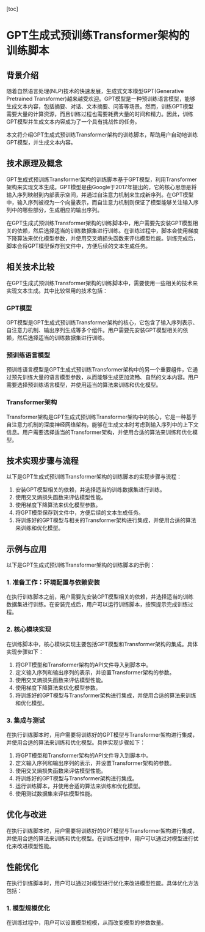 
[toc]                    
                
                
GPT生成式预训练Transformer架构的训练脚本
==================================

背景介绍
-------------

随着自然语言处理(NLP)技术的快速发展，生成式文本模型GPT(Generative Pretrained Transformer)越来越受欢迎。GPT模型是一种预训练语言模型，能够生成文本内容，包括摘要、对话、文本摘要、问答等场景。然而，训练GPT模型需要大量的计算资源，而且训练过程也需要耗费大量的时间和精力。因此，训练GPT模型并生成文本内容成为了一个具有挑战性的任务。

本文将介绍GPT生成式预训练Transformer架构的训练脚本，帮助用户自动地训练GPT模型，并生成文本内容。

技术原理及概念
------------------------

GPT生成式预训练Transformer架构的训练脚本基于GPT模型，利用Transformer架构来实现文本生成。GPT模型是由Google于2017年提出的，它的核心思想是将输入序列映射到内部表示空间，并通过自注意力机制来生成新序列。在GPT模型中，输入序列被视为一个向量表示，而自注意力机制则保证了模型能够关注输入序列中的哪些部分，生成相应的输出序列。

在GPT生成式预训练Transformer架构的训练脚本中，用户需要先安装GPT模型相关的依赖，然后选择适当的训练数据集进行训练。在训练过程中，脚本会使用梯度下降算法来优化模型参数，并使用交叉熵损失函数来评估模型性能。训练完成后，脚本会将GPT模型保存到文件中，方便后续的文本生成任务。

相关技术比较
------------------

在GPT生成式预训练Transformer架构的训练脚本中，需要使用一些相关的技术来实现文本生成。其中比较常用的技术包括：

### GPT模型

GPT模型是GPT生成式预训练Transformer架构的核心，它包含了输入序列表示、自注意力机制、输出序列生成等多个组件。用户需要先安装GPT模型相关的依赖，然后选择适当的训练数据集进行训练。

### 预训练语言模型

预训练语言模型是GPT生成式预训练Transformer架构中的另一个重要组件，它通过预先训练大量的语言模型参数，从而能够生成更加流畅、自然的文本内容。用户需要选择预训练语言模型，并使用适当的算法来训练和优化模型。

### Transformer架构

Transformer架构是GPT生成式预训练Transformer架构中的核心，它是一种基于自注意力机制的深度神经网络架构，能够在生成文本时考虑到输入序列中的上下文信息。用户需要选择适当的Transformer架构，并使用合适的算法来训练和优化模型。

技术实现步骤与流程
-----------------------------

以下是GPT生成式预训练Transformer架构的训练脚本的实现步骤与流程：

1. 安装GPT模型相关的依赖，并选择适当的训练数据集进行训练。
2. 使用交叉熵损失函数来评估模型性能。
3. 使用梯度下降算法来优化模型参数。
4. 将GPT模型保存到文件中，方便后续的文本生成任务。
5. 将训练好的GPT模型与相关的Transformer架构进行集成，并使用合适的算法来训练和优化模型。

示例与应用
----------------

以下是GPT生成式预训练Transformer架构的训练脚本的示例：

### 1. 准备工作：环境配置与依赖安装

在执行训练脚本之前，用户需要先安装GPT模型相关的依赖，并选择适当的训练数据集进行训练。在安装完成后，用户可以运行训练脚本，按照提示完成训练过程。

### 2. 核心模块实现

在训练脚本中，核心模块实现主要包括GPT模型和Transformer架构的集成。具体实现步骤如下：

1. 将GPT模型和Transformer架构的API文件导入到脚本中。
2. 定义输入序列和输出序列的表示，并设置Transformer架构的参数。
3. 使用交叉熵损失函数来评估模型性能。
4. 使用梯度下降算法来优化模型参数。
5. 将训练好的GPT模型与Transformer架构进行集成，并使用合适的算法来训练和优化模型。

### 3. 集成与测试

在执行训练脚本时，用户需要将训练好的GPT模型与Transformer架构进行集成，并使用合适的算法来训练和优化模型。具体实现步骤如下：

1. 将GPT模型和Transformer架构的API文件导入到脚本中。
2. 定义输入序列和输出序列的表示，并设置Transformer架构的参数。
3. 使用交叉熵损失函数来评估模型性能。
4. 将训练好的GPT模型与Transformer架构进行集成。
5. 运行训练脚本，并使用合适的算法来训练和优化模型。
6. 使用测试数据集来评估模型性能。

优化与改进
------------------

在执行训练脚本时，用户需要将训练好的GPT模型与Transformer架构进行集成，并使用合适的算法来训练和优化模型。在训练过程中，用户可以通过对模型进行优化来改进模型性能。

性能优化
-------------

在执行训练脚本时，用户可以通过对模型进行优化来改进模型性能。具体优化方法包括：

### 1. 模型规模优化

在训练过程中，用户可以设置模型规模，从而改变模型的参数数量。

